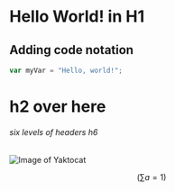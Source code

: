 # Hello World! in H1

## Adding code notation

``` Javascript
var myVar = "Hello, world!";
```

# h2 over here

###### six levels of headers h6

![Image of Yaktocat](https://octodex.github.com/images/yaktocat.png)


```math
\left(\sum a = 1 \right)
```
